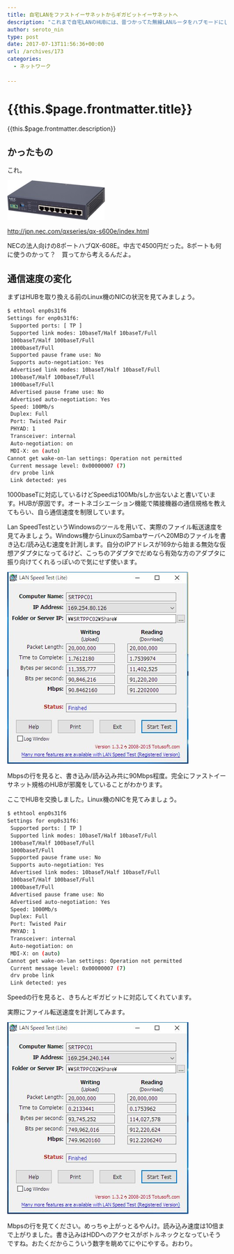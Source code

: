 ```yaml
---
title: 自宅LANをファストイーサネットからギガビットイーサネットへ
description: "これまで自宅LANのHUBには、昔つかってた無線LANルータをハブモードにして使用していました。これがもう10年くらい前の代物で、なんとギガビットイーサネットに対応していない。LAN内通信のボトルネックになっていたので、ギガビット対応のHUBに買い換えました"
author: seroto_nin
type: post
date: 2017-07-13T11:56:36+00:00
url: /archives/173
categories:
  - ネットワーク

---
```

# {{this.$page.frontmatter.title}}

<CategoriesAndDate/>

{{this.$page.frontmatter.description}}

<!--more-->

## かったもの

これ。

![S608E-m.jpg](./S608E-m.jpg)

<http://jpn.nec.com/qxseries/qx-s600e/index.html>

NECの法人向けの8ポートハブQX-608E。中古で4500円だった。8ポートも何に使うのかって？　買ってから考えるんだよ。

## 通信速度の変化

まずはHUBを取り換える前のLinux機のNICの状況を見てみましょう。

```bash
$ ethtool enp0s31f6
Settings for enp0s31f6:
 Supported ports: [ TP ]
 Supported link modes: 10baseT/Half 10baseT/Full
 100baseT/Half 100baseT/Full
 1000baseT/Full
 Supported pause frame use: No
 Supports auto-negotiation: Yes
 Advertised link modes: 10baseT/Half 10baseT/Full
 100baseT/Half 100baseT/Full
 1000baseT/Full
 Advertised pause frame use: No
 Advertised auto-negotiation: Yes
 Speed: 100Mb/s
 Duplex: Full
 Port: Twisted Pair
 PHYAD: 1
 Transceiver: internal
 Auto-negotiation: on
 MDI-X: on (auto)
Cannot get wake-on-lan settings: Operation not permitted
 Current message level: 0x00000007 (7)
 drv probe link
 Link detected: yes
 ```

1000baseTに対応しているけどSpeedは100Mb/sしか出ないよと書いています。HUBが原因です。オートネゴシエーション機能で隣接機器の通信規格を教えてもらい、自ら通信速度を制限しています。

Lan SpeedTestというWindowsのツールを用いて、実際のファイル転送速度を見てみましょう。Windows機からLinuxのSambaサーバへ20MBのファイルを書き込む/読み込む速度を計測します。自分のIPアドレスが169から始まる無効な仮想アダプタになってるけど、こっちのアダプタでだめなら有効な方のアダプタに振り向けてくれるっぽいので気にせず使います。

![WS000010.jpg](./WS000010.jpg)

Mbpsの行を見ると、書き込み/読み込み共に90Mbps程度。完全にファストイーサネット規格のHUBが邪魔をしていることがわかります。

ここでHUBを交換しました。Linux機のNICを見てみましょう。

```bash
$ ethtool enp0s31f6
Settings for enp0s31f6:
 Supported ports: [ TP ]
 Supported link modes: 10baseT/Half 10baseT/Full
 100baseT/Half 100baseT/Full
 1000baseT/Full
 Supported pause frame use: No
 Supports auto-negotiation: Yes
 Advertised link modes: 10baseT/Half 10baseT/Full
 100baseT/Half 100baseT/Full
 1000baseT/Full
 Advertised pause frame use: No
 Advertised auto-negotiation: Yes
 Speed: 1000Mb/s
 Duplex: Full
 Port: Twisted Pair
 PHYAD: 1
 Transceiver: internal
 Auto-negotiation: on
 MDI-X: on (auto)
Cannot get wake-on-lan settings: Operation not permitted
 Current message level: 0x00000007 (7)
 drv probe link
 Link detected: yes
```

Speedの行を見ると、きちんとギガビットに対応してくれています。

実際にファイル転送速度を計測してみます。

![WS000011.jpg](./WS000011.jpg)

Mbpsの行を見てください。めっちゃ上がっとるやんけ。読み込み速度は10倍まで上がりました。書き込みはHDDへのアクセスがボトルネックとなっていそうですね。おたくだからこういう数字を眺めてにやにやする。おわり。

